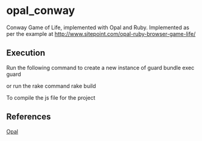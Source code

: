 opal_conway
===========

Conway Game of Life, implemented with Opal and Ruby. Implemented as per the example at http://www.sitepoint.com/opal-ruby-browser-game-life/

Execution
---------

Run the following command to create a new instance of guard
  bundle exec guard

or run the rake command
  rake build

To compile the js file for the project

References
----------

[Opal](https://github.com/opal/opal)